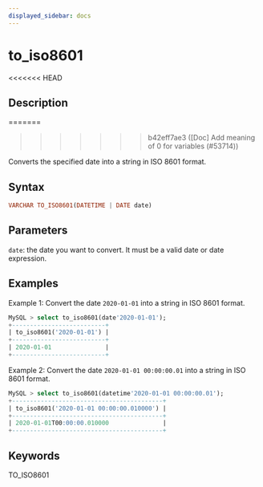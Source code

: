 ```yaml
---
displayed_sidebar: docs
---
```


# to_iso8601

<<<<<<< HEAD
## Description
=======

>>>>>>> b42eff7ae3 ([Doc] Add meaning of 0 for variables (#53714))

Converts the specified date into a string in ISO 8601 format.

## Syntax

```Haskell
VARCHAR TO_ISO8601(DATETIME | DATE date)
```

## Parameters

`date`: the date you want to convert. It must be a valid date or date expression.

## Examples

Example 1: Convert the date `2020-01-01` into a string in ISO 8601 format.

```SQL
MySQL > select to_iso8601(date'2020-01-01');
+--------------------------+
| to_iso8601('2020-01-01') |
+--------------------------+
| 2020-01-01               |
+--------------------------+
```

Example 2: Convert the date `2020-01-01 00:00:00.01` into a string in ISO 8601 format.

```SQL
MySQL > select to_iso8601(datetime'2020-01-01 00:00:00.01');
+------------------------------------------+
| to_iso8601('2020-01-01 00:00:00.010000') |
+------------------------------------------+
| 2020-01-01T00:00:00.010000               |
+------------------------------------------+
```

## Keywords

TO_ISO8601
